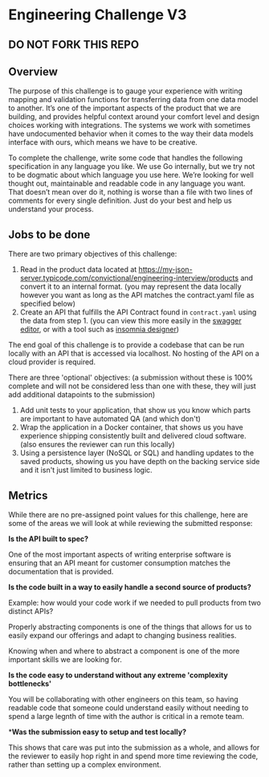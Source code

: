# Engineering Challenge V3
## DO NOT FORK THIS REPO
## Overview

The purpose of this challenge is to gauge your experience with writing mapping and validation functions for transferring data from one data model to another. It’s one of the important aspects of the product that we are building, and provides helpful context around your comfort level and design choices working with integrations. The systems we work with sometimes have undocumented behavior when it comes to the way their data models interface with ours, which means we have to be creative.

To complete the challenge, write some code that handles the following specification in any language you like. We use Go internally, but we try not to be dogmatic about which language you use here. We’re looking for well thought out, maintainable and readable code in any language you want. That doesn’t mean over do it, nothing is worse than a file with two lines of comments for every single definition. Just do your best and help us understand your process.

## Jobs to be done

There are two primary objectives of this challenge:

1. Read in the product data located at https://my-json-server.typicode.com/convictional/engineering-interview/products and convert it to an internal format. (you may represent the data locally however you want as long as the API matches the contract.yaml file as specified below)
1. Create an API that fulfills the API Contract found in `contract.yaml` using the data from step 1. (you can view this more easily in the [swagger editor](https://editor.swagger.io/), or with a tool such as [insomnia designer](https://insomnia.rest/products/designer/))

The end goal of this challenge is to provide a codebase that can be run locally with an API that is accessed via localhost. No hosting of the API on a cloud provider is required.

There are three 'optional' objectives: (a submission without these is 100% complete and will not be considered less than one with these, they will just add additional datapoints to the submission)

1. Add unit tests to your application, that show us you know which parts are important to have automated QA (and which don't)
1. Wrap the application in a Docker container, that shows us you have experience shipping consistently built and delivered cloud software. (also ensures the reviewer can run this locally)
1. Using a persistence layer (NoSQL or SQL) and handling updates to the saved products, showing us you have depth on the backing service side and it isn't just limited to business logic.

## Metrics

While there are no pre-assigned point values for this challenge, here are some of the areas we will look at while reviewing the submitted response:

**Is the API built to spec?**

One of the most important aspects of writing enterprise software is ensuring that an API meant for customer consumption matches the documentation that is provided.

**Is the code built in a way to easily handle a second source of products?**

Example: how would your code work if we needed to pull products from two distinct APIs?

Properly abstracting components is one of the things that allows for us to easily expand our offerings and adapt to changing business realities.

Knowing when and where to abstract a component is one of the more important skills we are looking for.

**Is the code easy to understand without any extreme 'complexity bottlenecks'**

You will be collaborating with other engineers on this team, so having readable code that someone could understand easily without needing to spend a large legnth of time with the author is critical in a remote team.

***Was the submission easy to setup and test locally?**

This shows that care was put into the submission as a whole, and allows for the reviewer to easily hop right in and spend more time reviewing the code, rather than setting up a complex environment.
